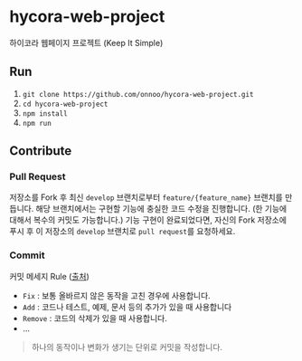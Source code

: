 # hycora-web-project

하이코라 웹페이지 프로젝트 (Keep It Simple)

## Run

1. `git clone https://github.com/onnoo/hycora-web-project.git`
2. `cd hycora-web-project`
3. `npm install`
4. `npm run`



## Contribute

### Pull Request

저장소를 Fork 후 최신 `develop` 브랜치로부터 `feature/{feature_name}` 브랜치를 만듭니다. 해당 브랜치에서는 구현할 기능에 충실한 코드 수정을 진행합니다. (한 기능에 대해서 복수의 커밋도 가능합니다.) 기능 구현이 완료되었다면, 자신의 Fork 저장소에 푸시 후 이 저장소의 `develop` 브랜치로 `pull request`를 요청하세요.

### Commit

커밋 메세지 Rule ([출처](https://blog.ull.im/engineering/2019/03/10/logs-on-git.html))

* `Fix` : 보통 올바르지 않은 동작을 고친 경우에 사용합니다.
* `Add` : 코드나 테스트, 예제, 문서 등의 추가가 있을 때 사용합니다
* `Remove` : 코드의 삭제가 있을 때 사용합니다.
* ...

> 하나의 동작이나 변화가 생기는 단위로 커밋을 작성합니다.